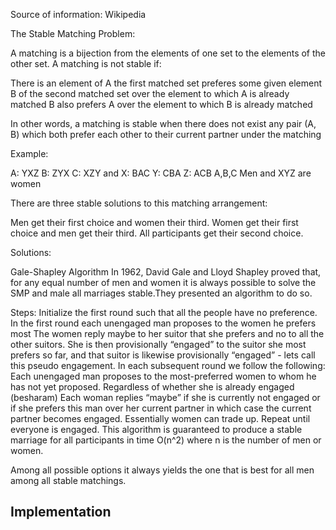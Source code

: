 Source of information: Wikipedia

The Stable Matching Problem:

A matching is a bijection from the elements of one set to the elements of the other set. A matching is not stable if:

There is an element of A the first matched set preferes some given element B of the second matched set over the element to which A is already matched
B also prefers A over the element to which B is already matched

In other words, a matching is stable when there does not exist any pair (A, B) which both prefer each other to their current partner under the matching

Example:

A: YXZ B: ZYX  C: XZY and X: BAC Y: CBA Z: ACB
A,B,C Men and XYZ are women

There are three stable solutions to this matching arrangement:

Men get their first choice and women their third.
Women get their first choice and men get their third.
All participants get their second choice.

Solutions:

Gale-Shapley Algorithm
In 1962, David Gale and Lloyd Shapley proved that, for any equal number of men and women it is always possible to solve the SMP and male all marriages stable.They presented an algorithm to do so.

Steps:
Initialize the first round such that all the people have no preference.
In the first round each unengaged man proposes to the women he prefers most
The women reply maybe to her suitor that she prefers and no to all the other suitors. She is then provisionally “engaged” to the suitor she most prefers so far, and that suitor is likewise provisionally “engaged” - lets call this pseudo engagement.
In each subsequent round we follow the following:
Each unengaged man proposes to the most-preferred women to whom he has not yet proposed. Regardless of whether she is already engaged (besharam)
Each woman replies “maybe” if she is currently not engaged or if she prefers this man over her current partner in which case the current partner becomes engaged. Essentially women can trade up.
Repeat until everyone is engaged.
This algorithm is guaranteed to produce a stable marriage for all participants in time O(n^2) where n is the number of men or women.


Among all possible options it always yields the one that is best for all men among all stable matchings.


## Implementation